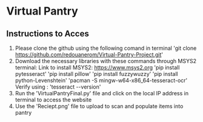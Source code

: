# Virtual Pantry 

## Instructions to Acces

1. Please clone the github using the following comand in terminal
  'git clone https://github.com/redouanerom/Virtual-Pantry-Project.git'
2. Download the necessary libraries with these commands through MSYS2 terminal:
   Link to install MSYS2: https://www.msys2.org 
  'pip install pytesseract'
  'pip install pillow'
  'pip install fuzzywuzzy'
  'pip install python-Levenshtein'
  'pacman -S mingw-w64-x86_64-tesseract-ocr'
  Verify using : 'tesseract --version'
4. Run the 'VirtualPantryFinal.py' file and click on the local IP address in terminal to access the website
5. Use the 'Reciept.png' file to upload to scan and populate items into pantry 

